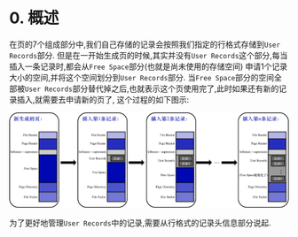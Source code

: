 # 0. 概述

在页的7个组成部分中,我们自己存储的记录会按照我们指定的行格式存储到`User Records`部分.
但是在一开始生成页的时候,其实并没有`User Records`这个部分,每当插入一条记录时,都会从`Free Space`部分(也就是尚未使用的存储空间)
申请1个记录大小的空间,并将这个空间划分到`User Records`部分.
当`Free Space`部分的空间全部被`User Records`部分替代掉之后,也就表示这个页使用完了,此时如果还有新的记录插入,就需要去申请新的页了,
这个过程的如下图示:

![记录在页中的存储](./img/记录在页中的存储.jpg)

为了更好地管理`User Records`中的记录,需要从行格式的记录头信息部分说起.
